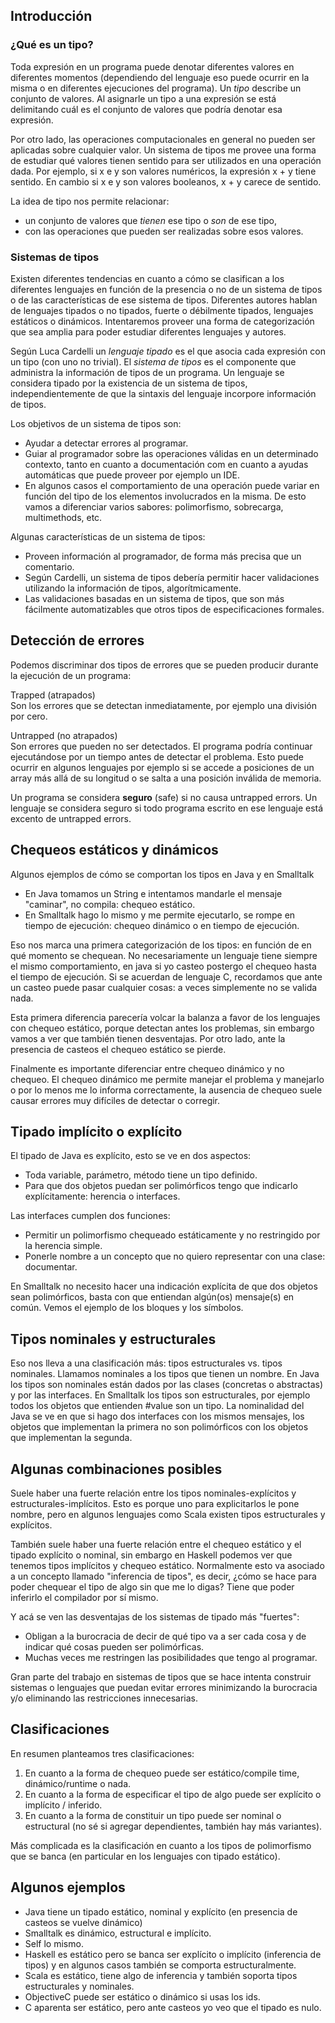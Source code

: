 Introducción
------------

### ¿Qué es un tipo?

Toda expresión en un programa puede denotar diferentes valores en diferentes momentos (dependiendo del lenguaje eso puede ocurrir en la misma o en diferentes ejecuciones del programa). Un *tipo* describe un conjunto de valores. Al asignarle un tipo a una expresión se está delimitando cuál es el conjunto de valores que podría denotar esa expresión.

Por otro lado, las operaciones computacionales en general no pueden ser aplicadas sobre cualquier valor. Un sistema de tipos me provee una forma de estudiar qué valores tienen sentido para ser utilizados en una operación dada. Por ejemplo, si x e y son valores numéricos, la expresión x + y tiene sentido. En cambio si x e y son valores booleanos, x + y carece de sentido.

La idea de tipo nos permite relacionar:

-   un conjunto de valores que *tienen* ese tipo o *son* de ese tipo,
-   con las operaciones que pueden ser realizadas sobre esos valores.

### Sistemas de tipos

Existen diferentes tendencias en cuanto a cómo se clasifican a los diferentes lenguajes en función de la presencia o no de un sistema de tipos o de las características de ese sistema de tipos. Diferentes autores hablan de lenguajes tipados o no tipados, fuerte o débilmente tipados, lenguajes estáticos o dinámicos. Intentaremos proveer una forma de categorización que sea amplia para poder estudiar diferentes lenguajes y autores.

Según Luca Cardelli un *lenguaje tipado* es el que asocia cada expresión con un tipo (con uno no trivial). El *sistema de tipos* es el componente que administra la información de tipos de un programa. Un lenguaje se considera tipado por la existencia de un sistema de tipos, independientemente de que la sintaxis del lenguaje incorpore información de tipos.

Los objetivos de un sistema de tipos son:

-   Ayudar a detectar errores al programar.
-   Guiar al programador sobre las operaciones válidas en un determinado contexto, tanto en cuanto a documentación com en cuanto a ayudas automáticas que puede proveer por ejemplo un IDE.
-   En algunos casos el comportamiento de una operación puede variar en función del tipo de los elementos involucrados en la misma. De esto vamos a diferenciar varios sabores: polimorfismo, sobrecarga, multimethods, etc.

Algunas características de un sistema de tipos:

-   Proveen información al programador, de forma más precisa que un comentario.
-   Según Cardelli, un sistema de tipos debería permitir hacer validaciones utilizando la información de tipos, algorítmicamente.
-   Las validaciones basadas en un sistema de tipos, que son más fácilmente automatizables que otros tipos de especificaciones formales.

Detección de errores
--------------------

Podemos discriminar dos tipos de errores que se pueden producir durante la ejecución de un programa:

Trapped (atrapados)  
Son los errores que se detectan inmediatamente, por ejemplo una división por cero.

Untrapped (no atrapados)  
Son errores que pueden no ser detectados. El programa podría continuar ejecutándose por un tiempo antes de detectar el problema. Esto puede ocurrir en algunos lenguajes por ejemplo si se accede a posiciones de un array más allá de su longitud o se salta a una posición inválida de memoria.

Un programa se considera **seguro** (safe) si no causa untrapped errors. Un lenguaje se considera seguro si todo programa escrito en ese lenguaje está excento de untrapped errors.

Chequeos estáticos y dinámicos
------------------------------

Algunos ejemplos de cómo se comportan los tipos en Java y en Smalltalk

-   En Java tomamos un String e intentamos mandarle el mensaje "caminar", no compila: chequeo estático.
-   En Smalltalk hago lo mismo y me permite ejecutarlo, se rompe en tiempo de ejecución: chequeo dinámico o en tiempo de ejecución.

Eso nos marca una primera categorización de los tipos: en función de en qué momento se chequean. No necesariamente un lenguaje tiene siempre el mismo comportamiento, en java si yo casteo postergo el chequeo hasta el tiempo de ejecución. Si se acuerdan de lenguaje C, recordamos que ante un casteo puede pasar cualquier cosas: a veces simplemente no se valida nada.

Esta primera diferencia parecería volcar la balanza a favor de los lenguajes con chequeo estático, porque detectan antes los problemas, sin embargo vamos a ver que también tienen desventajas. Por otro lado, ante la presencia de casteos el chequeo estático se pierde.

Finalmente es importante diferenciar entre chequeo dinámico y no chequeo. El chequeo dinámico me permite manejar el problema y manejarlo o por lo menos me lo informa correctamente, la ausencia de chequeo suele causar errores muy difíciles de detectar o corregir.

Tipado implícito o explícito
----------------------------

El tipado de Java es explícito, esto se ve en dos aspectos:

-   Toda variable, parámetro, método tiene un tipo definido.
-   Para que dos objetos puedan ser polimórficos tengo que indicarlo explícitamente: herencia o interfaces.

Las interfaces cumplen dos funciones:

-   Permitir un polimorfismo chequeado estáticamente y no restringido por la herencia simple.
-   Ponerle nombre a un concepto que no quiero representar con una clase: documentar.

En Smalltalk no necesito hacer una indicación explícita de que dos objetos sean polimórficos, basta con que entiendan algún(os) mensaje(s) en común. Vemos el ejemplo de los bloques y los símbolos.

Tipos nominales y estructurales
-------------------------------

Eso nos lleva a una clasificación más: tipos estructurales vs. tipos nominales. Llamamos nominales a los tipos que tienen un nombre. En Java los tipos son nominales están dados por las clases (concretas o abstractas) y por las interfaces. En Smalltalk los tipos son estructurales, por ejemplo todos los objetos que entienden \#value son un tipo. La nominalidad del Java se ve en que si hago dos interfaces con los mismos mensajes, los objetos que implementan la primera no son polimórficos con los objetos que implementan la segunda.

Algunas combinaciones posibles
------------------------------

Suele haber una fuerte relación entre los tipos nominales-explícitos y estructurales-implícitos. Esto es porque uno para explicitarlos le pone nombre, pero en algunos lenguajes como Scala existen tipos estructurales y explícitos.

También suele haber una fuerte relación entre el chequeo estático y el tipado explícito o nominal, sin embargo en Haskell podemos ver que tenemos tipos implícitos y chequeo estático. Normalmente esto va asociado a un concepto llamado "inferencia de tipos", es decir, ¿cómo se hace para poder chequear el tipo de algo sin que me lo digas? Tiene que poder inferirlo el compilador por sí mismo.

Y acá se ven las desventajas de los sistemas de tipado más "fuertes":

-   Obligan a la burocracia de decir de qué tipo va a ser cada cosa y de indicar qué cosas pueden ser polimórficas.
-   Muchas veces me restringen las posibilidades que tengo al programar.

Gran parte del trabajo en sistemas de tipos que se hace intenta construir sistemas o lenguajes que puedan evitar errores minimizando la burocracia y/o eliminando las restricciones innecesarias.

Clasificaciones
---------------

En resumen planteamos tres clasificaciones:

1.  En cuanto a la forma de chequeo puede ser estático/compile time, dinámico/runtime o nada.
2.  En cuanto a la forma de especificar el tipo de algo puede ser explícito o implícito / inferido.
3.  En cuanto a la forma de constituir un tipo puede ser nominal o estructural (no sé si agregar dependientes, también hay más variantes).

Más complicada es la clasificación en cuanto a los tipos de polimorfismo que se banca (en particular en los lenguajes con tipado estático).

Algunos ejemplos
----------------

-   Java tiene un tipado estático, nominal y explícito (en presencia de casteos se vuelve dinámico)
-   Smalltalk es dinámico, estructural e implícito.
-   Self lo mismo.
-   Haskell es estático pero se banca ser explícito o implícito (inferencia de tipos) y en algunos casos también se comporta estructuralmente.
-   Scala es estático, tiene algo de inferencia y también soporta tipos estructurales y nominales.
-   ObjectiveC puede ser estático o dinámico si usas los ids.
-   C aparenta ser estático, pero ante casteos yo veo que el tipado es nulo.

